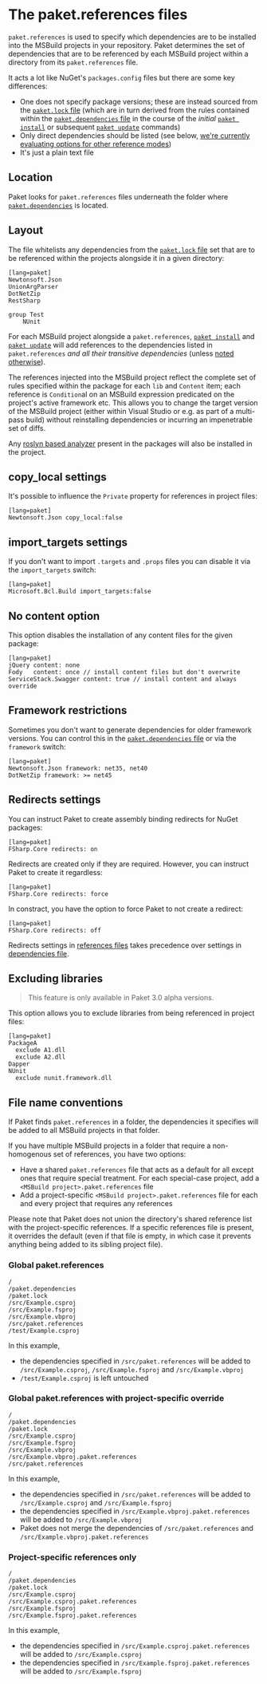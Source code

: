 # The paket.references files

`paket.references` is used to specify which dependencies are to be installed into the MSBuild projects in your repository. Paket determines the set of dependencies that are to be referenced by each MSBuild project within a directory from its `paket.references` file.

It acts a lot like NuGet's `packages.config` files but there are some key differences:

- One does not specify package versions; these are instead sourced from the [`paket.lock` file](lock-file.html) (which are in turn derived from the rules contained within the [`paket.dependencies` file](dependencies-file.html) in the course of the *initial* [`paket install`](paket-install.html) or subsequent [`paket update`](paket-update.html) commands)
- Only direct dependencies should be listed (see below, [we're currently evaluating options for other reference modes](https://github.com/fsprojects/Paket/issues/38))
- It's just a plain text file

## Location

Paket looks for `paket.references` files underneath the folder where [`paket.dependencies`](dependencies-file.html) is located.

## Layout

The file whitelists any dependencies from the [`paket.lock` file](lock-file.html) set that are to be referenced within the projects alongside it in a given directory:

    [lang=paket]
    Newtonsoft.Json
    UnionArgParser
    DotNetZip
    RestSharp

    group Test
        NUnit

For each MSBuild project alongside a `paket.references`, [`paket install`](paket-install.html) and [`paket update`](paket-update.html) will add references to the dependencies listed in `paket.references` *and all their transitive dependencies* (unless [noted otherwise](dependencies-file.html#Strict-references)).

The references injected into the MSBuild project reflect the complete set of rules specified within the package for each `lib` and `Content` item; each reference is `Condition`al on an MSBuild expression predicated on the project's active framework etc. This allows you to change the target version of the MSBuild project (either within Visual Studio or e.g. as part of a multi-pass build) without reinstalling dependencies or incurring an impenetrable set of diffs.

Any [roslyn based analyzer](analyzers.html) present in the packages will also be installed in the project.

## copy_local settings

It's possible to influence the `Private` property for references in project files:

    [lang=paket]
    Newtonsoft.Json copy_local:false

## import_targets settings

If you don't want to import `.targets` and `.props` files you can disable it via the `import_targets` switch:

    [lang=paket]
    Microsoft.Bcl.Build import_targets:false

## No content option

This option disables the installation of any content files for the given package:

    [lang=paket]
    jQuery content: none
    Fody   content: once // install content files but don't overwrite
    ServiceStack.Swagger content: true // install content and always override


## Framework restrictions

Sometimes you don't want to generate dependencies for older framework versions. You can control this in the [`paket.dependencies` file](nuget-dependencies.html#Framework-restrictions) or via the `framework` switch:

    [lang=paket]
    Newtonsoft.Json framework: net35, net40
    DotNetZip framework: >= net45           

## Redirects settings

You can instruct Paket to create assembly binding redirects for NuGet packages:

    [lang=paket]
    FSharp.Core redirects: on

Redirects are created only if they are required. However, you can instruct Paket to create it regardless:

    [lang=paket]
    FSharp.Core redirects: force

In constract, you have the option to force Paket to not create a redirect:

    [lang=paket]
    FSharp.Core redirects: off

Redirects settings in [references files](references-files.html#Redirects-settings) takes precedence over settings in [dependencies file](nuget-dependencies.html#redirects-settings).

## Excluding libraries

<blockquote>This feature is only available in Paket 3.0 alpha versions.</blockquote>

This option allows you to exclude libraries from being referenced in project files:

    [lang=paket]
	PackageA
	  exclude A1.dll
	  exclude A2.dll
	Dapper
	NUnit
	  exclude nunit.framework.dll


## File name conventions

If Paket finds `paket.references` in a folder, the dependencies it specifies will be added to all MSBuild projects in that folder.

If you have multiple MSBuild projects in a folder that require a non-homogenous set of references, you have two options:

- Have a shared `paket.references` file that acts as a default for all except ones that require special treatment. For each special-case project, add a `<MSBuild project>.paket.references` file
- Add a project-specific `<MSBuild project>.paket.references` file for each and every project that requires any references

Please note that Paket does not union the directory's shared reference list with the project-specific references. If a specific references file is present, it overrides the default (even if that file is empty, in which case it prevents anything being added to its sibling project file).

### Global paket.references

    /
    /paket.dependencies
    /paket.lock
    /src/Example.csproj
    /src/Example.fsproj
    /src/Example.vbproj
    /src/paket.references
    /test/Example.csproj

In this example,

- the dependencies specified in `/src/paket.references` will be added to `/src/Example.csproj`, `/src/Example.fsproj` and `/src/Example.vbproj`
- `/test/Example.csproj` is left untouched

### Global paket.references with project-specific override

    /
    /paket.dependencies
    /paket.lock
    /src/Example.csproj
    /src/Example.fsproj
    /src/Example.vbproj
    /src/Example.vbproj.paket.references
    /src/paket.references

In this example,

- the dependencies specified in `/src/paket.references` will be added to `/src/Example.csproj` and `/src/Example.fsproj`
- the dependencies specified in `/src/Example.vbproj.paket.references` will be added to `/src/Example.vbproj`
- Paket does not merge the dependencies of `/src/paket.references` and `/src/Example.vbproj.paket.references`

### Project-specific references only

    /
    /paket.dependencies
    /paket.lock
    /src/Example.csproj
    /src/Example.csproj.paket.references
    /src/Example.fsproj
    /src/Example.fsproj.paket.references

In this example,

- the dependencies specified in `/src/Example.csproj.paket.references` will be added to `/src/Example.csproj`
- the dependencies specified in `/src/Example.fsproj.paket.references` will be added to `/src/Example.fsproj`
